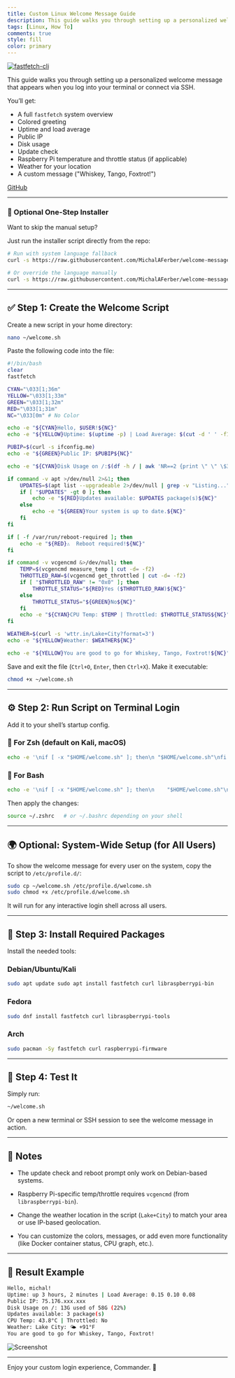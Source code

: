 ```yaml
---
title: Custom Linux Welcome Message Guide
description: This guide walks you through setting up a personalized welcome message that appears when you log into your terminal or connect via SSH.
tags: [Linux, How To]
comments: true
style: fill
color: primary
---
```


[![fastfetch-cli](/assets/img/fastfetch.png)](https://github.com/fastfetch-cli/fastfetch)

This guide walks you through setting up a personalized welcome message that appears when you log into your terminal or connect via SSH.

You’ll get:

- A full `fastfetch` system overview
- Colored greeting
- Uptime and load average
- Public IP
- Disk usage
- Update check
- Raspberry Pi temperature and throttle status (if applicable)
- Weather for your location
- A custom message ("Whiskey, Tango, Foxtrot!")

<script async defer src="https://buttons.github.io/buttons.js"></script><a class="github-button" href="https://github.com/MichalAFerber/welcome-message/" data-color-scheme="no-preference: light; light: light; dark: dark;" data-size="large" aria-label="Go to MichalAFerber/welcome-message on GitHub">GitHub</a>

---

### 🔧 Optional One-Step Installer

Want to skip the manual setup?

Just run the installer script directly from the repo:

```bash
# Run with system language fallback
curl -s https://raw.githubusercontent.com/MichalAFerber/welcome-message/main/install-welcome.sh | bash

# Or override the language manually
curl -s https://raw.githubusercontent.com/MichalAFerber/welcome-message/main/install-welcome.sh | bash -s -- --lang=de
```

---

## ✅ Step 1: Create the Welcome Script

Create a new script in your home directory:

```bash
nano ~/welcome.sh
```

Paste the following code into the file:

```bash
#!/bin/bash
clear
fastfetch

CYAN="\033[1;36m"
YELLOW="\033[1;33m"
GREEN="\033[1;32m"
RED="\033[1;31m"
NC="\033[0m" # No Color

echo -e "${CYAN}Hello, $USER!${NC}"
echo -e "${YELLOW}Uptime: $(uptime -p) | Load Average: $(cut -d ' ' -f1-3 /proc/loadavg)${NC}"

PUBIP=$(curl -s ifconfig.me)
echo -e "${GREEN}Public IP: $PUBIP${NC}"

echo -e "${CYAN}Disk Usage on /:$(df -h / | awk 'NR==2 {print \" \" \$3 \" used of \" \$2 \" (\" \$5 \")\"}')${NC}"

if command -v apt >/dev/null 2>&1; then
    UPDATES=$(apt list --upgradeable 2>/dev/null | grep -v "Listing..." | wc -l)
    if [ "$UPDATES" -gt 0 ]; then
        echo -e "${RED}Updates available: $UPDATES package(s)${NC}"
    else
        echo -e "${GREEN}Your system is up to date.${NC}"
    fi
fi

if [ -f /var/run/reboot-required ]; then
    echo -e "${RED}⚠️  Reboot required!${NC}"
fi

if command -v vcgencmd &>/dev/null; then
    TEMP=$(vcgencmd measure_temp | cut -d= -f2)
    THROTTLED_RAW=$(vcgencmd get_throttled | cut -d= -f2)
    if [ "$THROTTLED_RAW" != "0x0" ]; then
        THROTTLE_STATUS="${RED}Yes ($THROTTLED_RAW)${NC}"
    else
        THROTTLE_STATUS="${GREEN}No${NC}"
    fi
    echo -e "${CYAN}CPU Temp: $TEMP | Throttled: $THROTTLE_STATUS${NC}"
fi

WEATHER=$(curl -s 'wttr.in/Lake+City?format=3')
echo -e "${YELLOW}Weather: $WEATHER${NC}"

echo -e "${YELLOW}You are good to go for Whiskey, Tango, Foxtrot!${NC}"
```

Save and exit the file (`Ctrl+O`, `Enter`, then `Ctrl+X`).
Make it executable:

```bash
chmod +x ~/welcome.sh
```

---

## ⚙️ Step 2: Run Script on Terminal Login

Add it to your shell’s startup config.

### 🔹 For Zsh (default on Kali, macOS)

```bash
echo -e '\nif [ -x "$HOME/welcome.sh" ]; then\n "$HOME/welcome.sh"\nfi' >> ~/.zshrc
```

### 🔹 For Bash

```bash
echo -e '\nif [ -x "$HOME/welcome.sh" ]; then\n    "$HOME/welcome.sh"\nfi' >> ~/.bashrc
```

Then apply the changes:

```bash
source ~/.zshrc   # or ~/.bashrc depending on your shell
```

---

## 🌍 Optional: System-Wide Setup (for All Users)

To show the welcome message for every user on the system, copy the script to `/etc/profile.d/`:

```bash
sudo cp ~/welcome.sh /etc/profile.d/welcome.sh 
sudo chmod +x /etc/profile.d/welcome.sh
```

It will run for any interactive login shell across all users.

---

## 🔌 Step 3: Install Required Packages

Install the needed tools:

### Debian/Ubuntu/Kali

```bash
sudo apt update sudo apt install fastfetch curl libraspberrypi-bin
```

### Fedora

```bash
sudo dnf install fastfetch curl libraspberrypi-tools
```

### Arch

```bash
sudo pacman -Sy fastfetch curl raspberrypi-firmware
```

---

## 🧪 Step 4: Test It

Simply run:

```bash
~/welcome.sh
```

Or open a new terminal or SSH session to see the welcome message in action.

---

## 🧠 Notes

- The update check and reboot prompt only work on Debian-based systems.

- Raspberry Pi-specific temp/throttle requires `vcgencmd` (from `libraspberrypi-bin`).

- Change the weather location in the script (`Lake+City`) to match your area or use IP-based geolocation.

- You can customize the colors, messages, or add even more functionality (like Docker container status, CPU graph, etc.).

---

## 🎉 Result Example

```bash
Hello, michal!
Uptime: up 3 hours, 2 minutes | Load Average: 0.15 0.10 0.08
Public IP: 75.176.xxx.xxx
Disk Usage on /: 13G used of 58G (22%)
Updates available: 3 package(s)
CPU Temp: 43.8°C | Throttled: No
Weather: Lake City: 🌤 +91°F
You are good to go for Whiskey, Tango, Foxtrot!
```

![Screenshot](/assets/img/welcome-message.png)

---

Enjoy your custom login experience, Commander. 🛫
